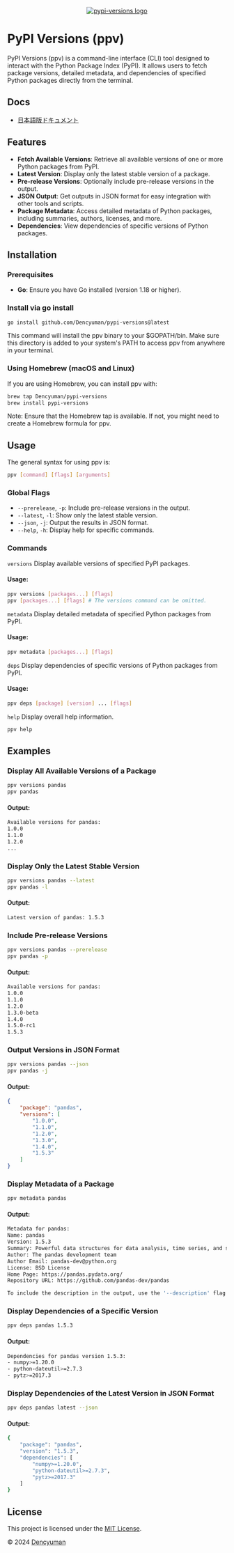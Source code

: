 <p align="center" dir="auto">
    <a href="https://github.com/Dencyuman/homebrew-pypi-versions">
        <img style="max-width: 100%; margin-top: 4rem" src="./assets/logo-padding.png" alt="pypi-versions logo">
    </a>
</p>

# PyPI Versions (ppv)

PyPI Versions (ppv) is a command-line interface (CLI) tool designed to interact with the Python Package Index (PyPI). It allows users to fetch package versions, detailed metadata, and dependencies of specified Python packages directly from the terminal.

## Docs
- [日本語版ドキュメント](./docs/ja/README.md)

## Features
- **Fetch Available Versions**: Retrieve all available versions of one or more Python packages from PyPI.
- **Latest Version**: Display only the latest stable version of a package.
- **Pre-release Versions**: Optionally include pre-release versions in the output.
- **JSON Output**: Get outputs in JSON format for easy integration with other tools and scripts.
- **Package Metadata**: Access detailed metadata of Python packages, including summaries, authors, licenses, and more.
- **Dependencies**: View dependencies of specific versions of Python packages.

## Installation
### Prerequisites
- **Go**: Ensure you have Go installed (version 1.18 or higher).

### Install via go install
```bash
go install github.com/Dencyuman/pypi-versions@latest
```

This command will install the ppv binary to your $GOPATH/bin. Make sure this directory is added to your system's PATH to access ppv from anywhere in your terminal.

### Using Homebrew (macOS and Linux)
If you are using Homebrew, you can install ppv with:

```bash
brew tap Dencyuman/pypi-versions
brew install pypi-versions
```
Note: Ensure that the Homebrew tap is available. If not, you might need to create a Homebrew formula for ppv.

## Usage
The general syntax for using ppv is:

```bash
ppv [command] [flags] [arguments]
```
### Global Flags
- `--prerelease`, `-p`: Include pre-release versions in the output.
- `--latest`, `-l`: Show only the latest stable version.
- `--json`, `-j`: Output the results in JSON format.
- `--help`, `-h`: Display help for specific commands.

### Commands
`versions`
Display available versions of specified PyPI packages.

#### Usage:

```bash
ppv versions [packages...] [flags]
ppv [packages...] [flags] # The versions command can be omitted.
```

`metadata`
Display detailed metadata of specified Python packages from PyPI.

#### Usage:

```bash
ppv metadata [packages...] [flags]
```

`deps`
Display dependencies of specific versions of Python packages from PyPI.

#### Usage:

```bash
ppv deps [package] [version] ... [flags]
```

`help`
Display overall help information.

```bash
ppv help
```

## Examples
### Display All Available Versions of a Package
```bash
ppv versions pandas
ppv pandas

```
#### Output:

```bash
Available versions for pandas:
1.0.0
1.1.0
1.2.0
...
```

### Display Only the Latest Stable Version
```bash
ppv versions pandas --latest
ppv pandas -l
```
#### Output:

```bash
Latest version of pandas: 1.5.3
```

### Include Pre-release Versions
```bash
ppv versions pandas --prerelease
ppv pandas -p
```
#### Output:

```bash
Available versions for pandas:
1.0.0
1.1.0
1.2.0
1.3.0-beta
1.4.0
1.5.0-rc1
1.5.3
```

### Output Versions in JSON Format
```bash
ppv versions pandas --json
ppv pandas -j
```
#### Output:

```json
{
    "package": "pandas",
    "versions": [
        "1.0.0",
        "1.1.0",
        "1.2.0",
        "1.3.0",
        "1.4.0",
        "1.5.3"
    ]
}
```

### Display Metadata of a Package
```bash
ppv metadata pandas
```
#### Output:

```bash
Metadata for pandas:
Name: pandas
Version: 1.5.3
Summary: Powerful data structures for data analysis, time series, and statistics
Author: The pandas development team
Author Email: pandas-dev@python.org
License: BSD License
Home Page: https://pandas.pydata.org/
Repository URL: https://github.com/pandas-dev/pandas

To include the description in the output, use the '--description' flag.
```

### Display Dependencies of a Specific Version
```bash
ppv deps pandas 1.5.3
```
#### Output:

```bash
Dependencies for pandas version 1.5.3:
- numpy>=1.20.0
- python-dateutil>=2.7.3
- pytz>=2017.3
```

### Display Dependencies of the Latest Version in JSON Format
```bash
ppv deps pandas latest --json
```
#### Output:

```bash
{
    "package": "pandas",
    "version": "1.5.3",
    "dependencies": [
        "numpy>=1.20.0",
        "python-dateutil>=2.7.3",
        "pytz>=2017.3"
    ]
}
```

## License
This project is licensed under the [MIT License](../../LICENSE).

© 2024 [Dencyuman](https://github.com/Dencyuman)